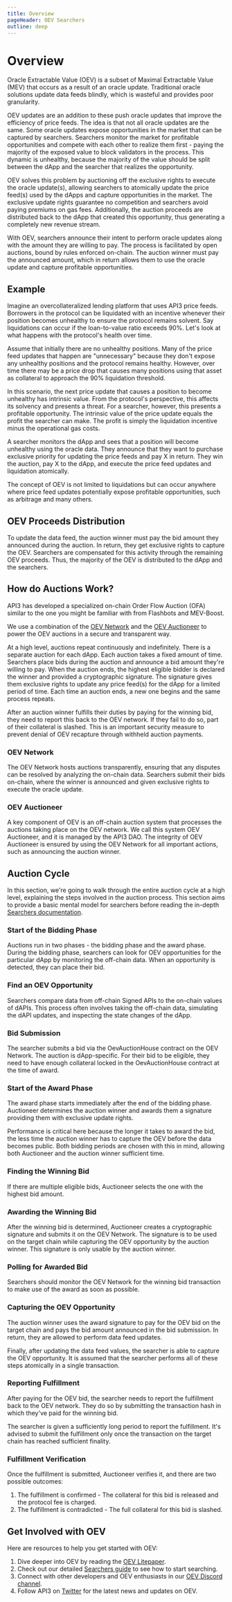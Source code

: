 ```yaml
---
title: Overview
pageHeader: OEV Searchers
outline: deep
---
```


<PageHeader/>

# Overview

Oracle Extractable Value (OEV) is a subset of Maximal Extractable Value (MEV)
that occurs as a result of an oracle update. Traditional oracle solutions update
data feeds blindly, which is wasteful and provides poor granularity.

OEV updates are an addition to these push oracle updates that improve the
efficiency of price feeds. The idea is that not all oracle updates are the same.
Some oracle updates expose opportunities in the market that can be captured by
searchers. Searchers monitor the market for profitable opportunities and compete
with each other to realize them first - paying the majority of the exposed value
to block validators in the process. This dynamic is unhealthy, because the
majority of the value should be split between the dApp and the searcher that
realizes the opportunity.

OEV solves this problem by auctioning off the exclusive rights to execute the
oracle update(s), allowing searchers to atomically update the price feed(s) used
by the dApps and capture opportunities in the market. The exclusive update
rights guarantee no competition and searchers avoid paying premiums on gas fees.
Additionally, the auction proceeds are distributed back to the dApp that created
this opportunity, thus generating a completely new revenue stream.

With OEV, searchers announce their intent to perform oracle updates along with
the amount they are willing to pay. The process is facilitated by open auctions,
bound by rules enforced on-chain. The auction winner must pay the announced
amount, which in return allows them to use the oracle update and capture
profitable opportunities.

## Example

Imagine an overcollateralized lending platform that uses API3 price feeds.
Borrowers in the protocol can be liquidated with an incentive whenever their
position becomes unhealthy to ensure the protocol remains solvent. Say
liquidations can occur if the loan-to-value ratio exceeds 90%. Let's look at
what happens with the protocol's health over time.

Assume that initially there are no unhealthy positions. Many of the price feed
updates that happen are "unnecessary" because they don't expose any unhealthy
positions and the protocol remains healthy. However, over time there may be a
price drop that causes many positions using that asset as collateral to approach
the 90% liquidation threshold.

In this scenario, the next price update that causes a position to become
unhealthy has intrinsic value. From the protocol's perspective, this affects its
solvency and presents a threat. For a searcher, however, this presents a
profitable opportunity. The intrinsic value of the price update equals the
profit the searcher can make. The profit is simply the liquidation incentive
minus the operational gas costs.

A searcher monitors the dApp and sees that a position will become unhealthy
using the oracle data. They announce that they want to purchase exclusive
priority for updating the price feeds and pay X in return. They win the auction,
pay X to the dApp, and execute the price feed updates and liquidation
atomically.

The concept of OEV is not limited to liquidations but can occur anywhere where
price feed updates potentially expose profitable opportunities, such as
arbitrage and many others.

## OEV Proceeds Distribution

To update the data feed, the auction winner must pay the bid amount they
announced during the auction. In return, they get exclusive rights to capture
the OEV. Searchers are compensated for this activity through the remaining OEV
proceeds. Thus, the majority of the OEV is distributed to the dApp and the
searchers.

## How do Auctions Work?

API3 has developed a specialized on-chain Order Flow Auction (OFA) similar to
the one you might be familiar with from Flashbots and MEV-Boost.

We use a combination of the [OEV Network](#oev-network) and the
[OEV Auctioneer](#oev-auctioneer) to power the OEV auctions in a secure and
transparent way.

At a high level, auctions repeat continuously and indefinitely. There is a
separate auction for each dApp. Each auction takes a fixed amount of time.
Searchers place bids during the auction and announce a bid amount they're
willing to pay. When the auction ends, the highest eligible bidder is declared
the winner and provided a cryptographic signature. The signature gives them
exclusive rights to update any price feed(s) for the dApp for a limited period
of time. Each time an auction ends, a new one begins and the same process
repeats.

After an auction winner fulfills their duties by paying for the winning bid,
they need to report this back to the OEV network. If they fail to do so, part of
their collateral is slashed. This is an important security measure to prevent
denial of OEV recapture through withheld auction payments.

### OEV Network

The OEV Network hosts auctions transparently, ensuring that any disputes can be
resolved by analyzing the on-chain data. Searchers submit their bids on-chain,
where the winner is announced and given exclusive rights to execute the oracle
update.

### OEV Auctioneer

A key component of OEV is an off-chain auction system that processes the
auctions taking place on the OEV network. We call this system OEV Auctioneer,
and it is managed by the API3 DAO. The integrity of OEV Auctioneer is ensured by
using the OEV Network for all important actions, such as announcing the auction
winner.

## Auction Cycle

In this section, we're going to walk through the entire auction cycle at a high
level, explaining the steps involved in the auction process. This section aims
to provide a basic mental model for searchers before reading the in-depth
[Searchers documentation](/oev-searchers/in-depth/).

### Start of the Bidding Phase

Auctions run in two phases - the bidding phase and the award phase. During the
bidding phase, searchers can look for OEV opportunities for the particular dApp
by monitoring the off-chain data. When an opportunity is detected, they can
place their bid.

### Find an OEV Opportunity

Searchers compare data from off-chain Signed APIs to the on-chain values of
dAPIs. This process often involves taking the off-chain data, simulating the
dAPI updates, and inspecting the state changes of the dApp.

### Bid Submission

The searcher submits a bid via the OevAuctionHouse contract on the OEV Network.
The auction is dApp-specific. For their bid to be eligible, they need to have
enough collateral locked in the OevAuctionHouse contract at the time of award.

### Start of the Award Phase

The award phase starts immediately after the end of the bidding phase.
Auctioneer determines the auction winner and awards them a signature providing
them with exclusive update rights.

Performance is critical here because the longer it takes to award the bid, the
less time the auction winner has to capture the OEV before the data becomes
public. Both bidding periods are chosen with this in mind, allowing both
Auctioneer and the auction winner sufficient time.

### Finding the Winning Bid

If there are multiple eligible bids, Auctioneer selects the one with the highest
bid amount.

### Awarding the Winning Bid

After the winning bid is determined, Auctioneer creates a cryptographic
signature and submits it on the OEV Network. The signature is to be used on the
target chain while capturing the OEV opportunity by the auction winner. This
signature is only usable by the auction winner.

### Polling for Awarded Bid

Searchers should monitor the OEV Network for the winning bid transaction to make
use of the award as soon as possible.

### Capturing the OEV Opportunity

The auction winner uses the award signature to pay for the OEV bid on the target
chain and pays the bid amount announced in the bid submission. In return, they
are allowed to perform data feed updates.

Finally, after updating the data feed values, the searcher is able to capture
the OEV opportunity. It is assumed that the searcher performs all of these steps
atomically in a single transaction.

### Reporting Fulfillment

After paying for the OEV bid, the searcher needs to report the fulfillment back
to the OEV network. They do so by submitting the transaction hash in which
they've paid for the winning bid.

The searcher is given a sufficiently long period to report the fulfillment. It's
advised to submit the fulfillment only once the transaction on the target chain
has reached sufficient finality.

### Fulfillment Verification

Once the fulfillment is submitted, Auctioneer verifies it, and there are two
possible outcomes:

1. The fulfillment is confirmed - The collateral for this bid is released and
   the protocol fee is charged.
2. The fulfillment is contradicted - The full collateral for this bid is
   slashed.

## Get Involved with OEV

Here are resources to help you get started with OEV:

1. Dive deeper into OEV by reading the
   [OEV Litepaper](https://raw.githubusercontent.com/api3dao/oev-litepaper/main/oev-litepaper.pdf).
2. Check out our detailed [Searchers guide](/oev-searchers/in-depth/) to see how
   to start searching.
3. Connect with other developers and OEV enthusiasts in our
   [OEV Discord channel](https://discord.com/channels/758003776174030948/1062909222347603989).
4. Follow API3 on [Twitter](https://twitter.com/API3DAO) for the latest news and
   updates on OEV.
